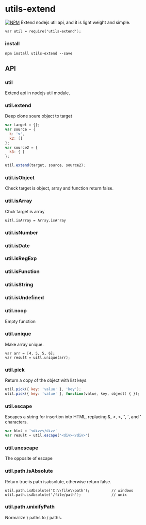 # utils-extend
[![NPM](https://nodei.co/npm/utils-extend.png?downloads=true&downloadRank=true&stars=true)](https://nodei.co/npm/utils-extend/)
Extend nodejs util api, and it is light weight and simple.
```
var util = require('utils-extend');
```
### install
```
npm install utils-extend --save
```
## API
### util
Extend api in nodejs util module, 

### util.extend
Deep clone soure object to target
```js
var target = {};
var source = {
  k: 'v',
  k2: []
};
var source2 = {
  k3: { }  
};

util.extend(target, source, source2);
```

### util.isObject
Check target is object, array and function return false.

### util.isArray
Chck target is array
```
uitl.isArray = Array.isArray

```
### util.isNumber

### util.isDate

### util.isRegExp

### util.isFunction

### util.isString

### util.isUndefined

### util.noop
Empty function

### util.unique
Make array unique.
```
var arr = [4, 5, 5, 6];
var result = uitl.unique(arr);
```
### util.pick
Return a copy of the object with list keys
```js
util.pick({ key: 'value' }, 'key');
util.pick({ key: 'value' }, function(value, key, object) { });
```

### util.escape
Escapes a string for insertion into HTML, replacing &, <, >, ", `, and ' characters.
```js
var html = '<div></div>'
var result = util.escape('<div></div>')
```

### util.unescape
The opposite of escape

### util.path.isAbsolute
Return true is path isabsolute, otherwise return false.
```
util.path.isAbsolute('C:\\file\\path');          // windows
util.path.isAbsolute('/file/path');              // unix
```

### util.path.unixifyPath
Normalize \ paths to / paths.
